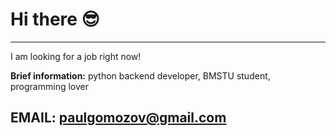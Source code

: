 # Hi there 😎
___
I am looking for a job right now!

**Brief information:**
python backend developer, BMSTU student, programming lover

## **EMAIL: paulgomozov@gmail.com**
